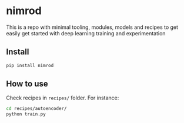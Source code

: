 nimrod
================

<!-- WARNING: THIS FILE WAS AUTOGENERATED! DO NOT EDIT! -->

This is a repo with minimal tooling, modules, models and recipes to get
easily get started with deep learning training and experimentation

## Install

``` sh
pip install nimrod
```

## How to use

Check recipes in `recipes/` folder. For instance:

``` bash
cd recipes/autoencoder/
python train.py
```
